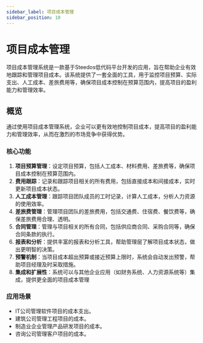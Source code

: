 ```yaml
---
sidebar_label: 项目成本管理
sidebar_position: 10
---
```


# 项目成本管理

项目成本管理系统是一款基于Steedos低代码平台开发的应用，旨在帮助企业有效地跟踪和管理项目成本。该系统提供了一套全面的工具，用于监控项目预算、实际支出、人工成本、差旅费用等，确保项目成本控制在预算范围内，提高项目的盈利能力和管理效率。

## 概览

通过使用项目成本管理系统，企业可以更有效地控制项目成本，提高项目的盈利能力和管理效率，从而在激烈的市场竞争中获得优势。

### 核心功能
1. **项目预算管理**：设定项目预算，包括人工成本、材料费用、差旅费等，确保项目成本控制在预算范围内。
2. **费用跟踪**：记录和跟踪项目相关的所有费用，包括直接成本和间接成本，实时更新项目成本状态。
3. **人工成本管理**：跟踪项目团队成员的工时记录，计算人工成本，分析人力资源的使用效率。
4. **差旅费管理**：管理项目团队的差旅费用，包括交通费、住宿费、餐饮费等，确保差旅费用合理、透明。
5. **合同管理**：管理与项目相关的所有合同，包括供应商合同、采购合同等，确保合同条款的执行。
6. **报表和分析**：提供丰富的报表和分析工具，帮助管理层了解项目成本状态，做出更明智的决策。
7. **预警机制**：当项目成本超出预算或接近预算上限时，系统会自动发出预警，帮助项目经理及时采取措施。
8. **集成和扩展性**：系统可以与其他企业应用（如财务系统、人力资源系统等）集成，提供更全面的项目成本管理

### 应用场景
- IT公司管理软件项目的成本支出。
- 建筑公司管理工程项目的成本。
- 制造业企业管理产品研发项目的成本。
- 咨询公司管理客户项目的成本。
